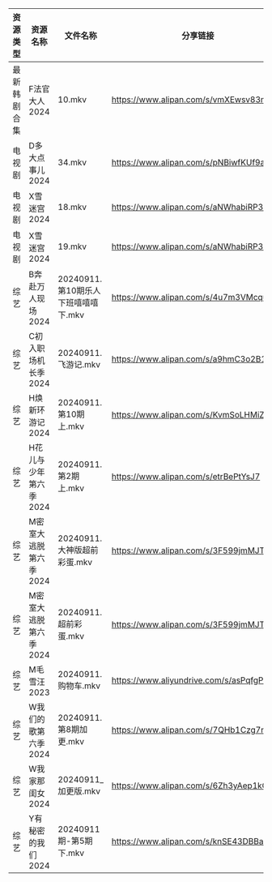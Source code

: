 | 资源类型   | 资源名称          | 文件名称                      | 分享链接                                      | 更新时间                |
| ------ | ------------- | ------------------------- | ----------------------------------------- | ------------------- |
| 最新韩剧合集 | F法官大人2024     | 10.mkv                    | https://www.alipan.com/s/vmXEwsv83mq      | 2024-09-11 00:05:38 |
| 电视剧    | D多大点事儿2024    | 34.mkv                    | https://www.alipan.com/s/pNBiwfKUf9a      | 2024-09-11 19:05:26 |
| 电视剧    | X雪迷宫2024      | 18.mkv                    | https://www.alipan.com/s/aNWhabiRP3d      | 2024-09-11 19:07:22 |
| 电视剧    | X雪迷宫2024      | 19.mkv                    | https://www.alipan.com/s/aNWhabiRP3d      | 2024-09-11 19:07:21 |
| 综艺     | B奔赴万人现场2024   | 20240911.第10期乐人下班嘻嘻嘻下.mkv | https://www.alipan.com/s/4u7m3VMcqux      | 2024-09-11 14:07:56 |
| 综艺     | C初入职场机长季2024  | 20240911.飞游记.mkv          | https://www.alipan.com/s/a9hmC3o2B18      | 2024-09-11 14:07:59 |
| 综艺     | H焕新环游记2024    | 20240911.第10期上.mkv        | https://www.alipan.com/s/KvmSoLHMiZr      | 2024-09-11 14:08:15 |
| 综艺     | H花儿与少年第六季2024 | 20240911.第2期上.mkv         | https://www.alipan.com/s/etrBePtYsJ7      | 2024-09-11 14:08:18 |
| 综艺     | M密室大逃脱第六季2024 | 20240911.大神版超前彩蛋.mkv      | https://www.alipan.com/s/3F599jmMJTn      | 2024-09-11 19:08:23 |
| 综艺     | M密室大逃脱第六季2024 | 20240911.超前彩蛋.mkv         | https://www.alipan.com/s/3F599jmMJTn      | 2024-09-11 14:08:36 |
| 综艺     | M毛雪汪2023      | 20240911.购物车.mkv          | https://www.aliyundrive.com/s/asPqfgPRqAg | 2024-09-11 14:08:42 |
| 综艺     | W我们的歌第六季2024  | 20240911.第8期加更.mkv        | https://www.alipan.com/s/7QHb1Czg7nU      | 2024-09-11 14:09:46 |
| 综艺     | W我家那闺女2024    | 20240911_加更版.mkv          | https://www.alipan.com/s/6Zh3yAep1kC      | 2024-09-11 14:09:49 |
| 综艺     | Y有秘密的我们2024   | 20240911期-第5期下.mkv        | https://www.alipan.com/s/knSE43DBBa6      | 2024-09-11 14:10:05 |
